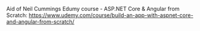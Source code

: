 Aid of Neil Cummings Edumy course - ASP.NET Core & Angular from Scratch:
https://www.udemy.com/course/build-an-app-with-aspnet-core-and-angular-from-scratch/
